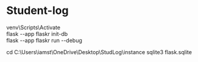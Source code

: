 ﻿# Student-log

venv\Scripts\Activate     
flask --app flaskr init-db    
flask --app flaskr run --debug  

cd C:\Users\iamst\OneDrive\Desktop\StudLog\instance
sqlite3 flask.sqlite
